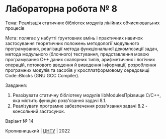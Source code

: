 ﻿# Лабораторна робота № 8

Тема: Реалізація статичних бібліотек модулів
лінійних обчислювальних процесів

Мета: полягає у набутті ґрунтовних вмінь і практичних
навичок застосування теоретичних положень методології модульного
програмування, реалізації метода функціональної декомпозиції
задач, метода модульного (блочного) тестування, представлення
мовою програмування C++ даних скалярних типів, арифметичних і
логічних операцій, потокового введення й виведення інформації,
розроблення програмних модулів та засобів у кросплатформовому 
середовищі Code::Blocks (GNU GCC Compiler).

Завдання:
1. Реазізувати статичну бібліотеку модулів libModulesПрізвище
C/C++, яка містить функцію розв'язання задачі 8.1.
2. Реалізувати програмне забезпечення розв'язання задачі 8.2 - 
консольний застосунок.

Варіант № 14


Кропивницький | <a href="http://www.kntu.kr.ua/">ЦНТУ</a> | 2022